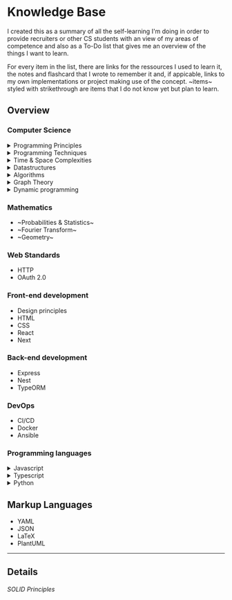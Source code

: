 # Knowledge Base
I created this as a summary of all the self-learning I'm doing in order to provide recruiters or other CS students with an view of my areas of competence and also as a To-Do list that gives me an overview of the things I want to learn.

For every item in the list, there are links for the ressources I used to learn it, the notes and flashcard that I wrote to remember it and, if appicable, links to my own implementations or project making use of the concept. ~items~ styled with strikethrough are items that I do not know yet but plan to learn.

## Overview

### Computer Science

<details>
  <summary>Programming Principles</summary>

  <ul>
    <li><a href""> SOLID Principles</a></li>
    <li><a href""> DRY / AHA</a></li>
    <li><a href""> Design Patterns</a></li>
    <li><a href""> Twelve Factor App</a></li>
  </ul>

</details>

<details>
  <summary>Programming Techniques</summary>
  
  <ul>
    <li><a href""> Memoization</a></li>
    <li><a href""> Fluent interfaces</a></li>
  </ul>

</details>

<details>
  <summary>Time & Space Complexities</summary>
  
  <ul>
    <li><a href""> Big O</a></li>
    <li><a href""> Amortized cost</a></li>
  </ul>
  
</details>

<details>
  <summary>Datastructures</summary>
  
  <ul>
    <li><a href""> Arrays</a></li>
    <li><a href""> Linked Lists</a></li>
    <li><a href""> Stacks and Queues</a></li>
    <li><a href""> Binary Trees</a></li>
    <li><a href""> Hash Tables</a></li>
    <li><a href""> Heaps</a></li>
  </ul>

</details>

<details>
  <summary>Algorithms</summary>
  
  <ul>
    <li><a href="">Binary Search </a></li>
    <li><a href="">Knuth Shuffle </a></li>
    <li><a href="">Selection Sort </a></li>
    <li><a href="">Insertion Sort </a></li>
    <li><a href="">Merge Sort </a></li>
    <li><a href="">Quick Sort </a></li>
  </ul>
  
</details>

<details>
  <summary>Graph Theory</summary>
  
  <ul>
    <li><a href="">General Concepts </a></li>
    <li><a href="">Breadth-first search </a></li>
    <li><a href="">Depth-first search </a></li>
  </ul>
  
</details>

<details>
  <summary>Dynamic programming</summary>
  
  <ul>
    <li><a href="">Optimal sub-structure </a></li>
    <li><a href="">Overlapping sub-problems </a></li>
  </ul>
  
</details>

### Mathematics
  
  * ~Probabilities & Statistics~
  * ~Fourier Transform~
  * ~Geometry~

### Web Standards
  
  * HTTP
  * OAuth 2.0
 
### Front-end development
  
  * Design principles
  * HTML
  * CSS
  * React
  * Next

### Back-end development
  
  * Express
  * Nest
  * TypeORM

### DevOps

  * CI/CD
  * Docker
  * Ansible

### Programming languages
  
<details>
  <summary>Javascript</summary>
  
  * Arrays
  * Strings
  * Objects
  * LocalStorage
  * Optional Chaining
  * Classes
  
</details>

<details>
  <summary>Typescript</summary>
  
  * Type annotations
  * Interfaces inheritance
  
</details>

<details>
  <summary>Python</summary>
  
  * Iterables
  * Generator expressions
  * Lists
  * Strings
  * Type hinting
  * Classes
  
</details>

## Markup Languages

  * YAML
  * JSON
  * LaTeX
  * PlantUML

--- 

## Details

<h6> SOLID Principles </h6>
  

